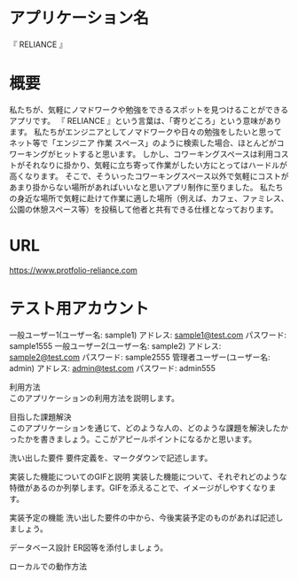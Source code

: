 # アプリケーション名
『 RELIANCE 』

# 概要
私たちが、気軽にノマドワークや勉強をできるスポットを見つけることができるアプリです。
『 RELIANCE 』という言葉は、「寄りどころ」という意味があります。
私たちがエンジニアとしてノマドワークや日々の勉強をしたいと思ってネット等で「エンジニア 作業 スペース」のように検索した場合、ほとんどがコワーキングがヒットすると思います。
しかし、コワーキングスペースは利用コストがそれなりに掛かり、気軽に立ち寄って作業がしたい方にとってはハードルが高くなります。
そこで、そういったコワーキングスペース以外で気軽にコストがあまり掛からない場所があればいいなと思いアプリ制作に至りました。
私たちの身近な場所で気軽に赴けて作業に適した場所（例えば、カフェ、ファミレス、公園の休憩スペース等）を投稿して他者と共有できる仕様となっております。


# URL
https://www.protfolio-reliance.com


# テスト用アカウント	
  一般ユーザー1(ユーザー名: sample1)
    アドレス: sample1@test.com  パスワード: sample1555
  一般ユーザー2(ユーザー名: sample2)
    アドレス: sample2@test.com  パスワード: sample2555
  管理者ユーザー(ユーザー名: admin)
    アドレス: admin@test.com  パスワード: admin555

利用方法	
このアプリケーションの利用方法を説明します。

目指した課題解決	
このアプリケーションを通じて、どのような人の、どのような課題を解決したかったかを書きましょう。ここがアピールポイントになるかと思います。

洗い出した要件	
要件定義を、マークダウンで記述します。

実装した機能についてのGIFと説明
実装した機能について、それぞれどのような特徴があるのか列挙します。GIFを添えることで、イメージがしやすくなります。

実装予定の機能	
洗い出した要件の中から、今後実装予定のものがあれば記述しましょう。

データベース設計
ER図等を添付しましょう。


ローカルでの動作方法
